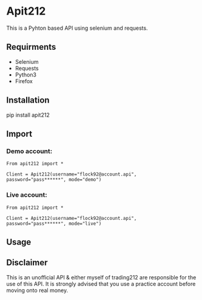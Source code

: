 # Apit212

This is a Pyhton based API using selenium and requests. 

## Requirments
* Selenium
* Requests
* Python3
* Firefox

## Installation

pip install apit212

## Import

### Demo account: 

```
From apit212 import *

Client = Apit212(username="flock92@account.api", password="pass******", mode="demo")
````

### Live account:

```
From apit212 import *

Client = Apit212(username="flock92@account.api", password="pass******", mode="live")
````

## Usage


## Disclaimer

This is an unofficial API & either myself of trading212 are responsible for the use of this API. It is strongly advised that you use a practice account before moving onto real money.
